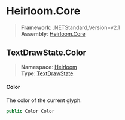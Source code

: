 # Heirloom.Core

> **Framework**: .NETStandard,Version=v2.1  
> **Assembly**: [Heirloom.Core][0]  

## TextDrawState.Color

> **Namespace**: [Heirloom][0]  
> **Type**: [TextDrawState][1]  

#### Color

The color of the current glyph.

```cs
public Color Color
```

[0]: ../../../Heirloom.Core.md
[1]: ../TextDrawState.md
